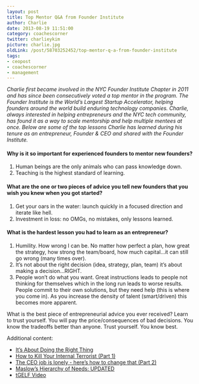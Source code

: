 ```yaml
---
layout: post
title: Top Mentor Q&A from Founder Institute
author: Charlie
date: 2013-08-19 11:51:00
category: coachescorner
twitter: charlieykim
picture: charlie.jpg
oldLink: /post/58703252452/top-mentor-q-a-from-founder-institute
tags:
- ceopost
- coachescorner
- management
---
```


*Charlie first became involved in the NYC Founder Institute Chapter in 2011 and has since been consecutively voted a top mentor in the program. The Founder Institute is the World’s Largest Startup Accelerator, helping founders around the world build enduring technology companies. Charlie, always interested in helping entrepreneurs and the NYC tech community, has found it as a way to scale mentorship and help multiple mentees at once. Below are some of the top lessons Charlie has learned during his tenure as an entrepreneur, Founder & CEO and shared with the Founder Institute.*

#### Why is it so important for experienced founders to mentor new founders?
1. Human beings are the only animals who can pass knowledge down.
2. Teaching is the highest standard of learning.

#### What are the one or two pieces of advice you tell new founders that you wish you knew when you got started?
1. Get your oars in the water: launch quickly in a focused direction and iterate like hell.
2. Investment in loss: no OMGs, no mistakes, only lessons learned.


#### What is the hardest lesson you had to learn as an entrepreneur?
1. Humility. How wrong I can be. No matter how perfect a plan, how great the strategy, how strong the team/board, how much capital…it can still go wrong (many times over).
2. It’s not about the right decision (idea, strategy, plan, team) it’s about making a decision…RIGHT.
3. People won’t do what you want. Great instructions leads to people not thinking for themselves which in the long run leads to worse results. People commit to their own solutions, but they need help (this is where you come in). As you increase the density of talent (smart/driven) this becomes more apparent.


What is the best piece of entrepreneurial advice you ever received?
Learn to trust yourself. You will pay the price/consequences of bad decisions. You know the tradeoffs better than anyone. Trust yourself. You know best.

Additional content:
- [It’s About Doing the Right Thing][rightthing]
- [How to Kill Your Internal Terrorist (Part 1)][internalterrorist1]
- [The CEO job is lonely - here’s how to change that (Part 2)][internalterrorist2]
- [Maslow’s Hierarchy of Needs: UPDATED][maslow]
- [tGELF Video][tGELF]

[rightthing]: /coachescorner/its-not-about-legacy-its-about-doing-the-right-thing.html
[internalterrorist1]: /coachescorner/how-to-kill-your-internal-terrorist-part-1.html
[internalterrorist2]: /coachescorner/the-ceo-job-is-lonely-heres-how-to-change-that-part.html
[maslow]: /coachescorner/maslows-hierarchy-of-needs-updated.html
[tGELF]: http://www.youtube.com/watch?v=ix_5hdDDv-I&sns=tw

